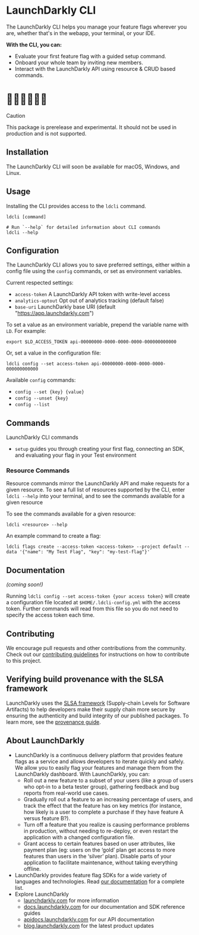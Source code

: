 # LaunchDarkly CLI

The LaunchDarkly CLI helps you manage your feature flags wherever you are, whether that's in the webapp, your terminal, or your IDE.

**With the CLI, you can:**

- Evaluate your first feature flag with a guided setup command.
- Onboard your whole team by inviting new members.
- Interact with the LaunchDarkly API using resource & CRUD based commands.

# 🚫🚫🚫🚫🚫🚫

> [!CAUTION]
> This package is prerelease and experimental. It should not be used in production and is not supported.

## Installation

The LaunchDarkly CLI will soon be available for macOS, Windows, and Linux.

## Usage

Installing the CLI provides access to the `ldcli` command.

```sh-session
ldcli [command]

# Run `--help` for detailed information about CLI commands
ldcli --help
```

## Configuration

The LaunchDarkly CLI allows you to save preferred settings, either within a config file using the `config` commands, or set as environment variables.

Current respected settings:

* `access-token` A LaunchDarkly API token with write-level access
* `analytics-optout` Opt out of analytics tracking (default false)
* `base-uri` LaunchDarkly base URI (default "https://app.launchdarkly.com")

To set a value as an environment variable, prepend the variable name with `LD`. For example:
```shell
export $LD_ACCESS_TOKEN api-00000000-0000-0000-0000-000000000000
```

Or, set a value in the configuration file:
```shell
ldcli config --set access-token api-00000000-0000-0000-0000-000000000000
```

Available `config` commands:
- `config --set {key} {value}`
- `config --unset {key}`
- `config --list`

## Commands

LaunchDarkly CLI commands
- `setup` guides you through creating your first flag, connecting an SDK, and evaluating your flag in your Test environment

### Resource Commands

Resource commands mirror the LaunchDarkly API and make requests for a given resource. To see a full list of resources supported by the CLI, enter `ldcli --help` into your terminal, and to see the commands available for a given resource

To see the commands available for a given resource:
```sh-session
ldcli <resource> --help
```

An example command to create a flag:
```sh-session
ldcli flags create --access-token <access-token> --project default --data '{"name": "My Test Flag", "key": "my-test-flag"}'
```

## Documentation

_(coming soon!)_

[//]: # (TODO: add info about how to opt out)

Running `ldcli config --set access-token {your access token}` will create a configuration file located at `$HOME/.ldcli-config.yml` with the access token. Further commands will read from this file so you do not need to specify the access token each time.

## Contributing

We encourage pull requests and other contributions from the community. Check out our [contributing guidelines](CONTRIBUTING.md) for instructions on how to contribute to this project.

## Verifying build provenance with the SLSA framework

LaunchDarkly uses the [SLSA framework](https://slsa.dev/spec/v1.0/about) (Supply-chain Levels for Software Artifacts) to help developers make their supply chain more secure by ensuring the authenticity and build integrity of our published packages. To learn more, see the [provenance guide](./PROVENANCE.md).

## About LaunchDarkly

* LaunchDarkly is a continuous delivery platform that provides feature flags as a service and allows developers to iterate quickly and safely. We allow you to easily flag your features and manage them from the LaunchDarkly dashboard.  With LaunchDarkly, you can:
    * Roll out a new feature to a subset of your users (like a group of users who opt-in to a beta tester group), gathering feedback and bug reports from real-world use cases.
    * Gradually roll out a feature to an increasing percentage of users, and track the effect that the feature has on key metrics (for instance, how likely is a user to complete a purchase if they have feature A versus feature B?).
    * Turn off a feature that you realize is causing performance problems in production, without needing to re-deploy, or even restart the application with a changed configuration file.
    * Grant access to certain features based on user attributes, like payment plan (eg: users on the ‘gold’ plan get access to more features than users in the ‘silver’ plan). Disable parts of your application to facilitate maintenance, without taking everything offline.
* LaunchDarkly provides feature flag SDKs for a wide variety of languages and technologies. Read [our documentation](https://docs.launchdarkly.com/sdk) for a complete list.
* Explore LaunchDarkly
    * [launchdarkly.com](https://www.launchdarkly.com/ "LaunchDarkly Main Website") for more information
    * [docs.launchdarkly.com](https://docs.launchdarkly.com/  "LaunchDarkly Documentation") for our documentation and SDK reference guides
    * [apidocs.launchdarkly.com](https://apidocs.launchdarkly.com/  "LaunchDarkly API Documentation") for our API documentation
    * [blog.launchdarkly.com](https://blog.launchdarkly.com/  "LaunchDarkly Blog Documentation") for the latest product updates
